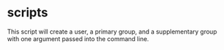 # scripts
This script will create a user, a primary group, and a supplementary group with one argument passed into the command line.

